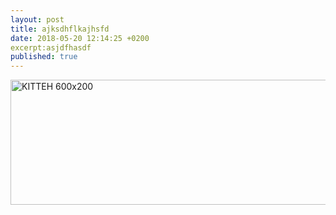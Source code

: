 ```yaml
---
layout: post
title: ajksdhflkajhsfd
date: 2018-05-20 12:14:25 +0200
excerpt:asjdfhasdf
published: true
---
```


<img src="http://placekitten.com/600/200" alt="KITTEH 600x200" width="600" height="200" />
